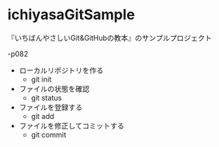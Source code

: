 # ichiyasaGitSample
『いちばんやさしいGit&GitHubの教本』のサンプルプロジェクト

-p082

- ローカルリポジトリを作る
    - git init
- ファイルの状態を確認
    - git status
- ファイルを登録する
    - git add
- ファイルを修正してコミットする
    - git commit
